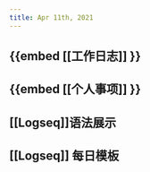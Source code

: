 ```yaml
---
title: Apr 11th, 2021
---
```


## {{embed [[工作日志]] }}
## {{embed [[个人事项]] }}
##
##
##
##
## [[Logseq]]语法展示
## [[Logseq]] 每日模板
##
